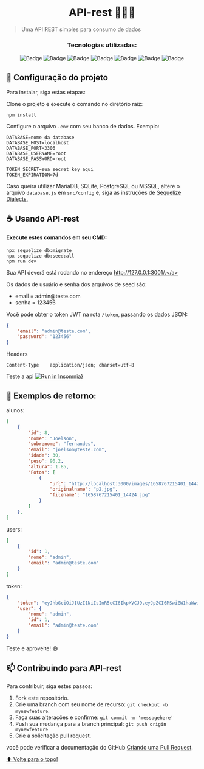 <h1 align="center">API-rest 👨🏻‍💻</h1>

> Uma API REST simples para consumo de dados

<div align="center">
 <h3 align="center">Tecnologias utilizadas:</h3>
 
 [Badges]: <> ( Você pode procurar por badges aqui: https://github.com/alexandresanlim/Badges4-README.md-Profile )
 
![Badge](https://img.shields.io/badge/JavaScript-323330?style=for-the-badge&logo=javascript&logoColor=F7DF1E)
![Badge](https://img.shields.io/badge/Express.js-000000?style=for-the-badge&logo=express&logoColor=white)
![Badge](https://img.shields.io/badge/Node.js-339933?style=for-the-badge&logo=nodedotjs&logoColor=white)
![Badge](https://img.shields.io/badge/npm-CB3837?style=for-the-badge&logo=npm&logoColor=white)
![Badge](https://img.shields.io/badge/MySQL-005C84?style=for-the-badge&logo=mysql&logoColor=white)
![Badge](https://img.shields.io/badge/Sequelize-52B0E7?style=for-the-badge&logo=Sequelize&logoColor=white)
![Badge](https://img.shields.io/badge/Insomnia-5849be?style=for-the-badge&logo=Insomnia&logoColor=white)

</div>

## 🚀 Configuração do projeto

Para instalar, siga estas etapas:

Clone o projeto e execute o comando no diretório raiz:
```
npm install 
```

Configure o arquivo `.env` com seu banco de dados.
Exemplo:
```
DATABASE=nome da database
DATABASE_HOST=localhost
DATABASE_PORT=3306
DATABASE_USERNAME=root
DATABASE_PASSWORD=root

TOKEN_SECRET=sua secret key aqui
TOKEN_EXPIRATION=7d
```
Caso queira utilizar MariaDB, SQLite, PostgreSQL ou MSSQL, altere o arquivo `database.js` em `src/config` e, siga as instruções de <a href="https://sequelize.org/docs/v6/other-topics/dialect-specific-things/">Sequelize Dialects.</a>

## ☕ Usando API-rest

#### Execute estes comandos em seu CMD: 
```
npx sequelize db:migrate
npx sequelize db:seed:all
npm run dev
```

Sua API deverá está rodando no endereço <a href="http://127.0.0.1:3001/">http://127.0.0.1:3001/.</a>

Os dados de usuário e senha dos arquivos de seed são:

<ul>
<li> email = admin@teste.com </li>
<li> senha = 123456 </li>
</ul>

Você pode obter o token JWT na rota `/token`, passando os dados JSON:

```json
{
	"email": "admin@teste.com",
	"password": "123456"
}
```

Headers
```
Content-Type	application/json; charset=utf-8
```

Teste a api
 [![Run in Insomnia}](https://insomnia.rest/images/run.svg)](https://insomnia.rest/run/?label=api-rest&uri=https%3A%2F%2Fraw.githubusercontent.com%2FJoelson-Fernandes%2Fapi-rest%2Fmain%2Finsomnia%2FInsomnia_2022-08-04.json)

## 📲 Exemplos de retorno:
alunos:
```json
[
	{
		"id": 8,
		"nome": "Joelson",
		"sobrenome": "fernandes",
		"email": "joelson@teste.com",
		"idade": 30,
		"peso": 90.2,
		"altura": 1.85,
		"Fotos": [
			{
				"url": "http://localhost:3000/images/1658767215401_14424.jpg",
				"originalname": "p2.jpg",
				"filename": "1658767215401_14424.jpg"
			}
		]
	},
]
```
users:
```json
[
	{
		"id": 1,
		"nome": "admin",
		"email": "admin@teste.com"
	}
]
```
token:
```json
{
	"token": "eyJhbGciOiJIUzI1NiIsInR5cCI6IkpXVCJ9.eyJpZCI6MSwiZW1haWwiOiJhZG1pbkB0ZXN0ZS5jb20iLCJpYXQiOjE2NTk0NDIyODQsImV4cCI6MTY2MDA0NzA4NH0.PhvrARIzuUPUa5mNf8WhCZqSd3UkiIRcuRZ7CBm0_Mg",
	"user": {
		"nome": "admin",
		"id": 1,
		"email": "admin@teste.com"
	}
}
```

Teste e aproveite! 😅

## 📫 Contribuindo para API-rest

Para contribuir, siga estes passos:

1. Fork este repositório.
2. Crie uma branch com seu nome de recurso: `git checkout -b mynewfeature`.
3. Faça suas alterações e confirme: `git commit -m 'messagehere'`
4. Push sua mudança para a branch principal: `git push origin mynewfeature`
5. Crie a solicitação pull request.

você pode verificar a documentação do GitHub [Criando uma Pull Request](https://help.github.com/en/github/collaborating-with-issues-and-pull-requests/creating-a-pull-request).


[⬆ Volte para o topo!](#api-rest)<br>
